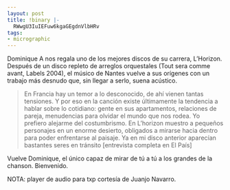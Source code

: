 ```yaml
---
layout: post
title: !binary |-
  RWwgU3IuIEFuw6kgaGEgdnVlbHRv
tags:
- micrographic
---
```

Dominique A nos regala uno de los mejores discos de su carrera, L’Horizon. Después de un disco repleto de arreglos orquestales (Tout sera comme avant, Labels 2004), el músico de Nantes vuelve a sus orígenes con un trabajo más desnudo que, sin llegar a serlo, suena acústico.

<!--more-->

<blockquote>En Francia hay un temor a lo desconocido, de ahí vienen tantas tensiones. Y por eso en la canción existe últimamente la tendencia a hablar sobre lo cotidiano: gente en sus apartamentos, relaciones de pareja, menudencias para olvidar el mundo que nos rodea. Yo prefiero alejarme del costumbrismo. En L’horizon muestro a pequeños personajes en un enorme desierto, obligados a mirarse hacia dentro para poder enfrentarse al paisaje. Ya en mi disco anterior aparecían bastantes seres en tránsito [entrevista completa en El País]</blockquote>

Vuelve Dominique, el único capaz de mirar de tú a tú a los grandes de la chanson. Bienvenido.

NOTA: player de audio para txp cortesía de Juanjo Navarro.
